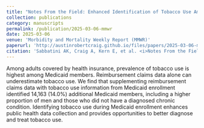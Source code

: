 ```yaml
---
title: "Notes From the Field: Enhanced Identification of Tobacco Use Among Adult Medicaid Members — King County, Washington, 2016–2023"
collection: publications
category: manuscripts
permalink: /publication/2025-03-06-mmwr
date: 2025-03-06
venue: 'Morbidity and Mortality Weekly Report (MMWR)'
paperurl: 'http://austinrobertcraig.github.io/files/papers/2025-03-06-mmwr.pdf'
citation: 'Sabbatini AK, Craig A, Kern E, et al. <i>Notes From the Field</i>: Enhanced Identification of Tobacco Use Among Adult Medicaid Members — King County, Washington, 2016–2023. MMWR Morb Mortal Wkly Rep 2025;74:116–117. DOI: <a href="http://dx.doi.org/10.15585/mmwr.mm7407a2"></a>.'
---
```


Among adults covered by health insurance, prevalence of tobacco use is highest among Medicaid members. Reimbursement claims data alone can underestimate tobacco use. We find that supplementing reimbursement claims data with tobacco use information from Medicaid enrollment identified 14,163 (14.0%) additional Medicaid members, including a higher proportion of men and those who did not have a diagnosed chronic condition. Identifying tobacco use during Medicaid enrollment enhances public health data collection and provides opportunities to better diagnose and treat tobacco use.